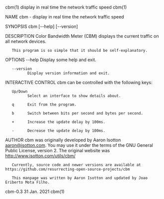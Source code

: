 cbm(1)                                                                display in real time the network traffic speed                                                                cbm(1)

NAME
       cbm - display in real time the network traffic speed

SYNOPSIS
       cbm [--help] [--version]

DESCRIPTION
       Color Bandwidth Meter (CBM) displays the current traffic on all network devices.

       This program is so simple that it should be self-explanatory.

OPTIONS
       --help Display some help and exit.

       --version
              Display version information and exit.

INTERACTIVE CONTROL
       cbm can be controlled with the following keys:

       Up/Down
              Select an interface to show details about.

       q      Exit from the program.

       b      Switch between bits per second and bytes per second.

       +      Increase the update delay by 100ms.

       -      Decrease the update delay by 100ms.

AUTHOR
       cbm  was  originally  developed  by  Aaron  Isotton  <aaron@isotton.com>.  You  may  use  it under the terms of the GNU General Public License, version 2. The original website was
       http://www.isotton.com/utils/cbm/

       Currently, source code and newer versions are available at https://github.com/resurrecting-open-source-projects/cbm

       This manpage was written by Aaron Isotton and updated by Joao Eriberto Mota Filho.

cbm-0.3                                                                                31 Jan. 2021                                                                                 cbm(1)
